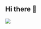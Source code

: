 ## Hi there 👋
![](https://raw.githubusercontent.com/Mautinha/Mautinha/main/dist/enderman-animation.gif)

